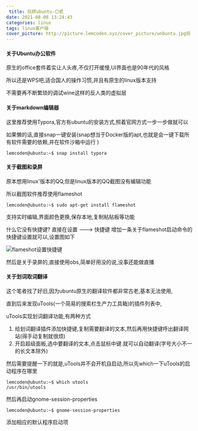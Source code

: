 ```yaml
---
 title: 玩转ubuntu-〇贰
date: 2021-08-08 13:24:43
categories: linux
tags: linux客户端
cover_picture: http://picture.lemcoden.xyz/cover_picture/unbuntu.jpg将
---
```


#### 关于Ubuntu办公软件

原生的office套件着实让人头疼,不仅打开缓慢,UI界面也是90年代的风格

所以还是WPS吧,适合国人的操作习惯,并且有原生的linux版本支持

不需要再不断繁琐的调试wine这样的反人类的虚拟层

#### 关于markdown编辑器

这里推荐使用Typora,官方有ubuntu的安装方式,照着官网方式一步一步做就可以

如果懒的话,直接snap一键安装(snap想当于Docker版的apt,也就是会一键下载所有软件需要的依赖,并在软件沙箱中运行 )

```
lemcoden@ubuntu:~$ snap install typora
```

#### 关于截图和录屏

原本想用linux'版本的QQ,但是linux版本的QQ截图没有编辑功能

所以截图软件推荐使用flameshot

```
lemcoden@ubuntu:~$ sudo apt-get install flameshot
```

支持实时编辑,界面颜色更换,保存本地,复制粘贴板等功能

什么它没有快捷键? 直接在设置 ---> 快捷键 增加一条关于flameshot启动命令的快捷键设置就可以,设置图如下

![flameshot设置快捷键](https://picture.lemcoden.xyz/linux/flameshot_set.png)

然后是关于录屏的,直接使用obs,简单好用没的说,没事还能做直播 

[obs推流软件]: https://obsproject.com/

#### 关于划词取词翻译

这个笔者找了好旧,因为ubuntu原生的翻译软件都非常古老,基本无法使用,

直到后来发现uTools(一个简易的搜索栏生产力工具箱)的插件列表中,

uTools实现划词翻译功能,有两种方式

1. 给划词翻译插件添加快捷键,复制需要翻译的文本,然后再用快捷键呼出翻译网站(得手动复制就很烦)
2. 开启超级面板,选中要翻译的文本,点击鼠标中键.就可以自动翻译(字号大小不一的长文本除外)

然后需要提醒一下的就是,uTools并不会开机自启动,所以先which一下uTools的启动程序在哪里

```
lemcoden@ubuntu:~$ which utools
/usr/bin/utools
```

然后再启动gnome-session-properties

```
lemcoden@ubuntu:~$ gnome-session-properties
```

添加相应的默认程序启动项